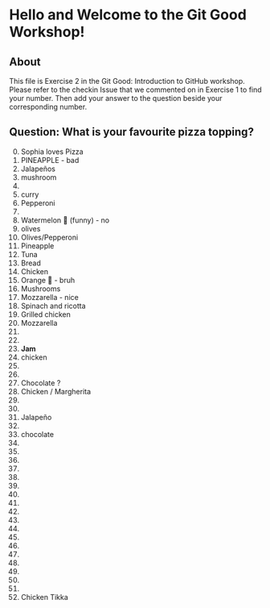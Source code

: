 # Hello and Welcome to the Git Good Workshop! 

## About 

This file is Exercise 2 in the Git Good: Introduction to GitHub workshop. 
Please refer to the checkin Issue that we commented on in Exercise 1 to find your number. Then add your answer to the question beside your corresponding number.

## Question: What is your favourite pizza topping?

0. Sophia loves Pizza
1. PINEAPPLE - bad
2. Jalapeños 
3. mushroom
4. 
5. curry
6. Pepperoni
7. 
8. Watermelon 🍉 (funny) - no
9. olives
11. Olives/Pepperoni 
12. Pineapple
13. Tuna
14. Bread
15. Chicken
16. Orange 🍊 - bruh
17. Mushrooms
18. Mozzarella - nice
19. Spinach and ricotta
20. Grilled chicken
18. Mozzarella 
19. 
20.  
21. **Jam**
22. chicken
23. 
24. 
25. Chocolate ?
26. Chicken / Margherita
27. 
28. 
29. Jalapeño 
30. 
31. chocolate
32. 
33.
34. 
35. 
36. 
37. 
38. 
39. 
40. 
41. 
42. 
43. 
44. 
45. 
46. 
47. 
48. 
49. 
50. Chicken Tikka
